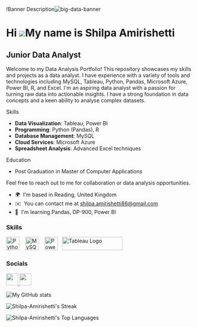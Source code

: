 !Banner Description![big-data-banner](https://github.com/Shilpa-Amirishetti/Shilpa-Amirishetti/assets/169453309/ed1eac80-a689-408e-89b5-861452f400a1)




Hi ![](https://user-images.githubusercontent.com/18350557/176309783-0785949b-9127-417c-8b55-ab5a4333674e.gif)My name is Shilpa Amirishetti
==========================================================================================================================================

Junior Data Analyst
-------------------

Welcome to my Data Analysis Portfolio! This repository showcases my skills and projects as a data analyst. I have experience with a variety of tools and technologies including MySQL, Tableau, Python, Pandas, Microsoft Azure, Power BI, R, and Excel.
I'm an aspiring data analyst with a passion for turning raw data into actionable insights. I have a strong foundation in data concepts and a keen ability to analyse complex datasets.

 Skills
- **Data Visualization**: Tableau, Power BI
- **Programming**: Python (Pandas), R
- **Database Management**: MySQL
- **Cloud Services**: Microsoft Azure
- **Spreadsheet Analysis**: Advanced Excel techniques

Education
- Post Graduation in Master of Computer Applications

 
Feel free to reach out to me for collaboration or data analysis opportunities.


* 🌍  I'm based in Reading, United Kingdom
* ✉️  You can contact me at [shilpa.amirishetti86@gmail.com](mailto:shilpa.amirishetti86@gmail.com)
* 🧠  I'm learning Pandas, DP-900, Power BI

### Skills

<p align="left">
<a href="https://www.python.org/" target="_blank" rel="noreferrer"><img src="https://raw.githubusercontent.com/danielcranney/readme-generator/main/public/icons/skills/python-colored.svg" width="36" height="36" alt="Python" /></a>&nbsp;&nbsp;</a>&nbsp;&nbsp;<a href="https://www.mysql.com/" target="_blank" rel="noreferrer"><img src="https://raw.githubusercontent.com/danielcranney/readme-generator/main/public/icons/skills/mysql-colored.svg" width="36" height="36" alt="MySQL" /></a>&nbsp;&nbsp;</a>&nbsp;&nbsp;<a href="https://app.powerbi.com/" target="_blank" rel="noreferrer"><img src="https://cdn.worldvectorlogo.com/logos/power-bi.svg" width="36" height="36" alt="PowerBI" /></a>&nbsp;&nbsp;
   <a href="https://tableau.com/" target="_blank" rel="noreferrer; return false;"><img src="https://raw.githubusercontent.com/gilbarbara/logos/main/logos/tableau.svg" width="163" height="36" alt="Tableau Logo" /></a>&nbsp;&nbsp;
</p>




### Socials

<p align="left"> <a href="https://www.github.com/Shilpa-Amirishetti" target="_blank" rel="noreferrer"> <picture> <source media="(prefers-color-scheme: dark)" srcset="https://raw.githubusercontent.com/danielcranney/readme-generator/main/public/icons/socials/github-dark.svg" /> <source media="(prefers-color-scheme: light)" srcset="https://raw.githubusercontent.com/danielcranney/readme-generator/main/public/icons/socials/github.svg" /> <img src="https://raw.githubusercontent.com/danielcranney/readme-generator/main/public/icons/socials/github.svg" width="32" height="32" /> </picture> </a> <a href="https://www.linkedin.com/in/in/shilpa-amirishetti-aa5a4914b/" target="_blank" rel="noreferrer"> <picture> <source media="(prefers-color-scheme: dark)" srcset="https://raw.githubusercontent.com/danielcranney/readme-generator/main/public/icons/socials/linkedin-dark.svg" /> <source media="(prefers-color-scheme: light)" srcset="https://raw.githubusercontent.com/danielcranney/readme-generator/main/public/icons/socials/linkedin.svg" /> <img src="https://raw.githubusercontent.com/danielcranney/readme-generator/main/public/icons/socials/linkedin.svg" width="32" height="32" /> </picture> </a></p>


![My GitHub stats](https://github-readme-stats.vercel.app/api?username=Shilpa-Amirishetti&show_icons=true&theme=radical)

![Shilpa-Amirishetti's Streak](https://github-readme-streak-stats.herokuapp.com/?user=Shilpa-Amirishetti&theme=radical&hide_border=false)

![Shilpa-Amirishetti's Top Languages](https://github-readme-stats.vercel.app/api/top-langs/?username=Shilpa-Amirishetti&theme=radical&show_icons=true&hide_border=false&layout=compact)
